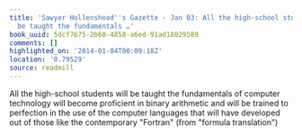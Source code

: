 ```yaml
---
title: 'Sawyer Hollenshead''s Gazette - Jan 03: All the high-school students will
  be taught the fundamentals …'
book_uuid: 5dcf7675-2b68-4858-a6ed-91ad18029589
comments: []
highlighted_on: '2014-01-04T00:09:18Z'
location: '0.79529'
source: readmill
---
```


All the high-school students will be taught the fundamentals of computer technology will become proficient in binary arithmetic and will be trained to perfection in the use of the computer languages that will have developed out of those like the contemporary "Fortran" (from "formula translation")